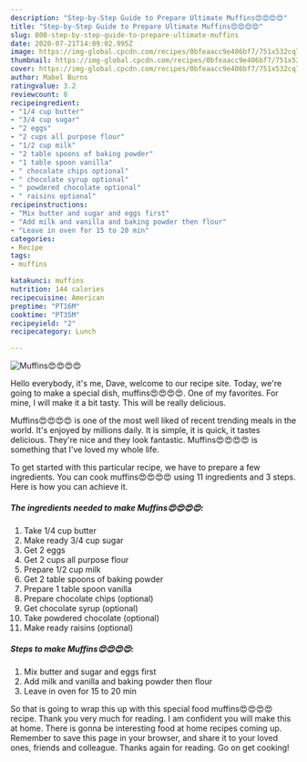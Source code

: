 ```yaml
---
description: "Step-by-Step Guide to Prepare Ultimate Muffins😍😍😍😍"
title: "Step-by-Step Guide to Prepare Ultimate Muffins😍😍😍😍"
slug: 800-step-by-step-guide-to-prepare-ultimate-muffins
date: 2020-07-21T14:09:02.995Z
image: https://img-global.cpcdn.com/recipes/0bfeaacc9e406bf7/751x532cq70/muffins😍😍😍😍-recipe-main-photo.jpg
thumbnail: https://img-global.cpcdn.com/recipes/0bfeaacc9e406bf7/751x532cq70/muffins😍😍😍😍-recipe-main-photo.jpg
cover: https://img-global.cpcdn.com/recipes/0bfeaacc9e406bf7/751x532cq70/muffins😍😍😍😍-recipe-main-photo.jpg
author: Mabel Burns
ratingvalue: 3.2
reviewcount: 8
recipeingredient:
- "1/4 cup butter"
- "3/4 cup sugar"
- "2 eggs"
- "2 cups all purpose flour"
- "1/2 cup milk"
- "2 table spoons of baking powder"
- "1 table spoon vanilla"
- " chocolate chips optional"
- " chocolate syrup optional"
- " powdered chocolate optional"
- " raisins optional"
recipeinstructions:
- "Mix butter and sugar and eggs first"
- "Add milk and vanilla and baking powder then flour"
- "Leave in oven for 15 to 20 min"
categories:
- Recipe
tags:
- muffins

katakunci: muffins 
nutrition: 144 calories
recipecuisine: American
preptime: "PT16M"
cooktime: "PT35M"
recipeyield: "2"
recipecategory: Lunch

---
```



![Muffins😍😍😍😍](https://img-global.cpcdn.com/recipes/0bfeaacc9e406bf7/751x532cq70/muffins😍😍😍😍-recipe-main-photo.jpg)

Hello everybody, it's me, Dave, welcome to our recipe site. Today, we're going to make a special dish, muffins😍😍😍😍. One of my favorites. For mine, I will make it a bit tasty. This will be really delicious.



Muffins😍😍😍😍 is one of the most well liked of recent trending meals in the world. It's enjoyed by millions daily. It is simple, it is quick, it tastes delicious. They're nice and they look fantastic. Muffins😍😍😍😍 is something that I've loved my whole life.


To get started with this particular recipe, we have to prepare a few ingredients. You can cook muffins😍😍😍😍 using 11 ingredients and 3 steps. Here is how you can achieve it.

<!--inarticleads1-->

##### The ingredients needed to make Muffins😍😍😍😍:

1. Take 1/4 cup butter
1. Make ready 3/4 cup sugar
1. Get 2 eggs
1. Get 2 cups all purpose flour
1. Prepare 1/2 cup milk
1. Get 2 table spoons of baking powder
1. Prepare 1 table spoon vanilla
1. Prepare  chocolate chips (optional)
1. Get  chocolate syrup (optional)
1. Take  powdered chocolate (optional)
1. Make ready  raisins (optional)




<!--inarticleads2-->

##### Steps to make Muffins😍😍😍😍:

1. Mix butter and sugar and eggs first
1. Add milk and vanilla and baking powder then flour
1. Leave in oven for 15 to 20 min




So that is going to wrap this up with this special food muffins😍😍😍😍 recipe. Thank you very much for reading. I am confident you will make this at home. There is gonna be interesting food at home recipes coming up. Remember to save this page in your browser, and share it to your loved ones, friends and colleague. Thanks again for reading. Go on get cooking!
